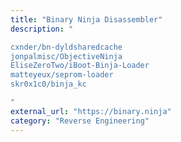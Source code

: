```yaml
---
title: "Binary Ninja Disassembler"
description: "

cxnder/bn-dyldsharedcache
jonpalmisc/ObjectiveNinja
EliseZeroTwo/iBoot-Binja-Loader
matteyeux/seprom-loader
skr0x1c0/binja_kc

"
external_url: "https://binary.ninja"
category: "Reverse Engineering"
---
```

